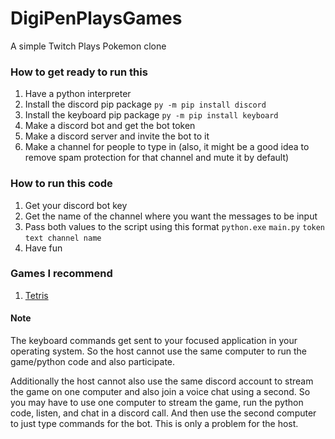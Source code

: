 # DigiPenPlaysGames
A simple Twitch Plays Pokemon clone

### How to get ready to run this
1. Have a python interpreter
2. Install the discord pip package `py -m pip install discord`
3. Install the keyboard pip package `py -m pip install keyboard`
4. Make a discord bot and get the bot token
5. Make a discord server and invite the bot to it
6. Make a channel for people to type in (also, it might be a good idea to 
remove spam protection for that channel and mute it by default)

### How to run this code
1. Get your discord bot key
2. Get the name of the channel where you want the messages to be input
3. Pass both values to the script using this format 
`python.exe` `main.py` `token` `text channel name`
4. Have fun

### Games I recommend
1. [Tetris](https://tetr.io/)

#### Note
The keyboard commands get sent to your focused application in your operating
system. So the host cannot use the same computer to run the game/python code
and also participate.

Additionally the host cannot also use the same discord account to stream the 
game on one computer and also join a voice chat using a second. So you may 
have to use one computer to stream the game, run the python code, listen, and
chat in a discord call. And then use the second computer to just type commands
for the bot. This is only a problem for the host.